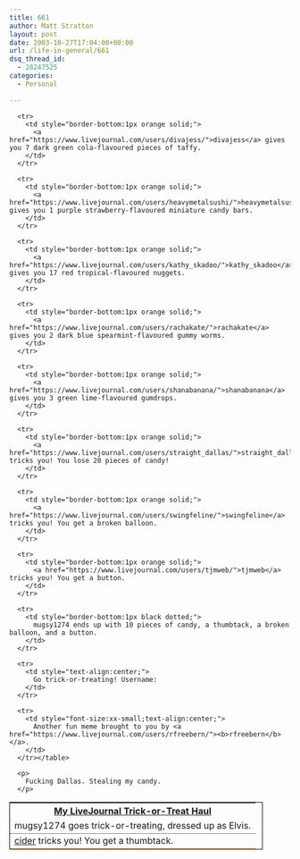 ```yaml
---
title: 661
author: Matt Stratton
layout: post
date: 2003-10-27T17:04:00+00:00
url: /life-in-general/661
dsq_thread_id:
  - 28247525
categories:
  - Personal

---
```

<table border="0" style="border:1px black solid;width:90%;">
  <tr>
    <th>
      <a href="https://www.corknut.org/toys/trickortreat/">My LiveJournal Trick-or-Treat Haul</a>
    </th>
  </tr>
  
  <tr>
    <td style="border-bottom:1px black dotted;">
      mugsy1274 goes trick-or-treating, dressed up as Elvis.
    </td>
  </tr>
  
  <tr>
    <td style="border-bottom:1px orange solid;">
      <a href="https://www.livejournal.com/users/cider">cider<a> tricks you! You get a thumbtack.</td> </tr> 
      
      <tr>
        <td style="border-bottom:1px orange solid;">
          <a href="https://www.livejournal.com/users/divajess/">divajess</a> gives you 7 dark green cola-flavoured pieces of taffy.
        </td>
      </tr>
      
      <tr>
        <td style="border-bottom:1px orange solid;">
          <a href="https://www.livejournal.com/users/heavymetalsushi/">heavymetalsushi</a> gives you 1 purple strawberry-flavoured miniature candy bars.
        </td>
      </tr>
      
      <tr>
        <td style="border-bottom:1px orange solid;">
          <a href="https://www.livejournal.com/users/kathy_skadoo/">kathy_skadoo</a> gives you 17 red tropical-flavoured nuggets.
        </td>
      </tr>
      
      <tr>
        <td style="border-bottom:1px orange solid;">
          <a href="https://www.livejournal.com/users/rachakate/">rachakate</a> gives you 2 dark blue spearmint-flavoured gummy worms.
        </td>
      </tr>
      
      <tr>
        <td style="border-bottom:1px orange solid;">
          <a href="https://www.livejournal.com/users/shanabanana/">shanabanana</a> gives you 3 green lime-flavoured gumdrops.
        </td>
      </tr>
      
      <tr>
        <td style="border-bottom:1px orange solid;">
          <a href="https://www.livejournal.com/users/straight_dallas/">straight_dallas</a> tricks you! You lose 20 pieces of candy!
        </td>
      </tr>
      
      <tr>
        <td style="border-bottom:1px orange solid;">
          <a href="https://www.livejournal.com/users/swingfeline/">swingfeline</a> tricks you! You get a broken balloon.
        </td>
      </tr>
      
      <tr>
        <td style="border-bottom:1px orange solid;">
          <a href="https://www.livejournal.com/users/tjmweb/">tjmweb</a> tricks you! You get a button.
        </td>
      </tr>
      
      <tr>
        <td style="border-bottom:1px black dotted;">
          mugsy1274 ends up with 10 pieces of candy, a thumbtack, a broken balloon, and a button.
        </td>
      </tr>
      
      <tr>
        <td style="text-align:center;">
          Go trick-or-treating! Username:
        </td>
      </tr>
      
      <tr>
        <td style="font-size:xx-small;text-align:center;">
          Another fun meme brought to you by <a href="https://www.livejournal.com/users/rfreebern/"><b>rfreebern</b></a>.
        </td>
      </tr></table> 
      
      <p>
        Fucking Dallas. Stealing my candy.
      </p>